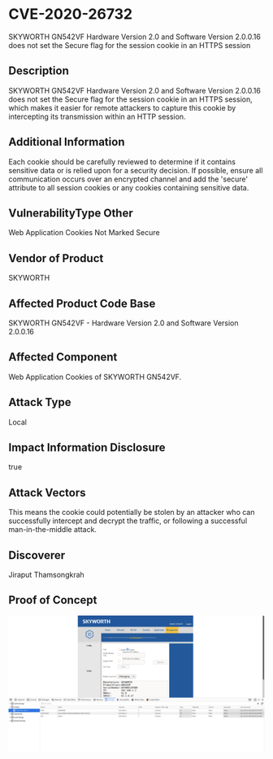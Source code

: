 # CVE-2020-26732
SKYWORTH GN542VF Hardware Version 2.0 and Software Version 2.0.0.16 does not set the Secure flag for the session cookie in an HTTPS session
## Description
SKYWORTH GN542VF Hardware Version 2.0 and Software Version 2.0.0.16 does not set the Secure flag for the session cookie in an HTTPS session, which makes it easier for remote attackers to capture this cookie by intercepting its transmission within an HTTP session.
## Additional Information
Each cookie should be carefully reviewed to determine if it contains sensitive data or is relied upon for a security decision. If possible, ensure all communication occurs over an encrypted channel and add the 'secure' attribute to all session cookies or any cookies containing sensitive data.
## VulnerabilityType Other
Web Application Cookies Not Marked Secure
## Vendor of Product
SKYWORTH
## Affected Product Code Base
SKYWORTH GN542VF - Hardware Version 2.0 and Software Version 2.0.0.16
## Affected Component
Web Application Cookies of SKYWORTH GN542VF.
## Attack Type
Local
## Impact Information Disclosure
true
## Attack Vectors
This means the cookie could potentially be stolen by an attacker who can successfully intercept and decrypt the traffic, or following a successful man-in-the-middle attack.
## Discoverer
Jiraput Thamsongkrah
## Proof of Concept
![Alt text](https://github.com/swzhouu/CVE-2020-26732/blob/main/SKYWORTH%20GN542VF%20Hardware%20Version%202.0%20and%20Software%20Version%202.0.0.16%20does%20not%20set%20the%20Secure%20flag%20for%20the%20session%20cookie%20in%20an%20HTTPS%20session.png)
